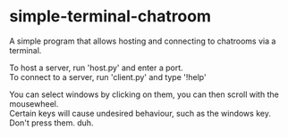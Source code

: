 # simple-terminal-chatroom
A simple program that allows hosting and connecting to chatrooms via a terminal.

To host a server, run 'host.py' and enter a port.<br>To connect to a server, run 'client.py' and type '!help'

You can select windows by clicking on them, you can then scroll with the mousewheel.<br>Certain keys will cause undesired behaviour, such as the windows key. Don't press them. duh.
